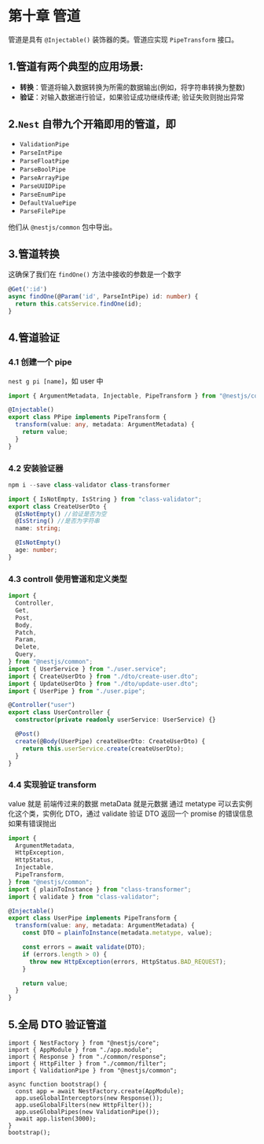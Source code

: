 # 第十章 管道

管道是具有 `@Injectable()` 装饰器的类。管道应实现 `PipeTransform` 接口。

## 1.管道有两个典型的应用场景:

- **转换**：管道将输入数据转换为所需的数据输出(例如，将字符串转换为整数)
- **验证**：对输入数据进行验证，如果验证成功继续传递; 验证失败则抛出异常

## 2.`Nest` 自带九个开箱即用的管道，即

- `ValidationPipe`
- `ParseIntPipe`
- `ParseFloatPipe`
- `ParseBoolPipe`
- `ParseArrayPipe`
- `ParseUUIDPipe`
- `ParseEnumPipe`
- `DefaultValuePipe`
- `ParseFilePipe`

他们从 `@nestjs/common` 包中导出。

## 3.管道转换

这确保了我们在 `findOne()` 方法中接收的参数是一个数字

```ts
@Get(':id')
async findOne(@Param('id', ParseIntPipe) id: number) {
  return this.catsService.findOne(id);
}
```

## 4.管道验证

### 4.1 创建一个 pipe

`nest g pi [name]`，如 user 中

```ts
import { ArgumentMetadata, Injectable, PipeTransform } from "@nestjs/common";

@Injectable()
export class PPipe implements PipeTransform {
  transform(value: any, metadata: ArgumentMetadata) {
    return value;
  }
}
```

### 4.2 安装验证器

```ts
npm i --save class-validator class-transformer
```

```ts
import { IsNotEmpty, IsString } from "class-validator";
export class CreateUserDto {
  @IsNotEmpty() //验证是否为空
  @IsString() //是否为字符串
  name: string;

  @IsNotEmpty()
  age: number;
}
```

### 4.3 controll 使用管道和定义类型

```ts
import {
  Controller,
  Get,
  Post,
  Body,
  Patch,
  Param,
  Delete,
  Query,
} from "@nestjs/common";
import { UserService } from "./user.service";
import { CreateUserDto } from "./dto/create-user.dto";
import { UpdateUserDto } from "./dto/update-user.dto";
import { UserPipe } from "./user.pipe";

@Controller("user")
export class UserController {
  constructor(private readonly userService: UserService) {}

  @Post()
  create(@Body(UserPipe) createUserDto: CreateUserDto) {
    return this.userService.create(createUserDto);
  }
}
```

### 4.4 实现验证 transform

value 就是 前端传过来的数据 metaData 就是元数据 通过 metatype 可以去实例化这个类，实例化 DTO，通过 validate 验证 DTO 返回一个 promise 的错误信息 如果有错误抛出

```ts
import {
  ArgumentMetadata,
  HttpException,
  HttpStatus,
  Injectable,
  PipeTransform,
} from "@nestjs/common";
import { plainToInstance } from "class-transformer";
import { validate } from "class-validator";

@Injectable()
export class UserPipe implements PipeTransform {
  transform(value: any, metadata: ArgumentMetadata) {
    const DTO = plainToInstance(metadata.metatype, value);

    const errors = await validate(DTO);
    if (errors.length > 0) {
      throw new HttpException(errors, HttpStatus.BAD_REQUEST);
    }

    return value;
  }
}
```

## 5.全局 DTO 验证管道

```tsx
import { NestFactory } from "@nestjs/core";
import { AppModule } from "./app.module";
import { Response } from "./common/response";
import { HttpFilter } from "./common/filter";
import { ValidationPipe } from "@nestjs/common";

async function bootstrap() {
  const app = await NestFactory.create(AppModule);
  app.useGlobalInterceptors(new Response());
  app.useGlobalFilters(new HttpFilter());
  app.useGlobalPipes(new ValidationPipe());
  await app.listen(3000);
}
bootstrap();
```

<Valine></Valine>
